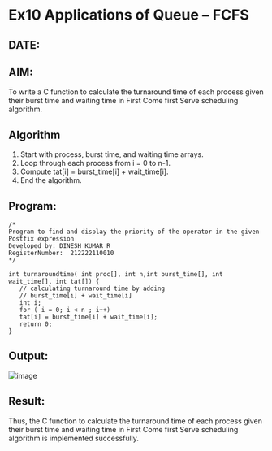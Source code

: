 # Ex10 Applications of Queue – FCFS
## DATE:
## AIM:
To write a C function to calculate the turnaround time of each process given their burst time and waiting time in First Come first Serve scheduling algorithm.
## Algorithm
1. Start with process, burst time, and waiting time arrays. 
2. Loop through each process from i = 0 to n-1. 
3. Compute tat[i] = burst_time[i] + wait_time[i]. 
4. End the algorithm.

## Program:
```
/*
Program to find and display the priority of the operator in the given Postfix expression
Developed by: DINESH KUMAR R
RegisterNumber:  212222110010
*/
 
int turnaroundtime( int proc[], int n,int burst_time[], int wait_time[], int tat[]) { 
   // calculating turnaround time by adding 
   // burst_time[i] + wait_time[i] 
   int i; 
   for ( i = 0; i < n ; i++) 
   tat[i] = burst_time[i] + wait_time[i]; 
   return 0; 
} 
```

## Output:


![image](https://github.com/user-attachments/assets/0215026b-f47a-4fa1-8158-de7979020451)


## Result:

Thus, the C function to calculate the turnaround time of each process given their burst time and waiting time in First Come first Serve scheduling algorithm is implemented successfully.
